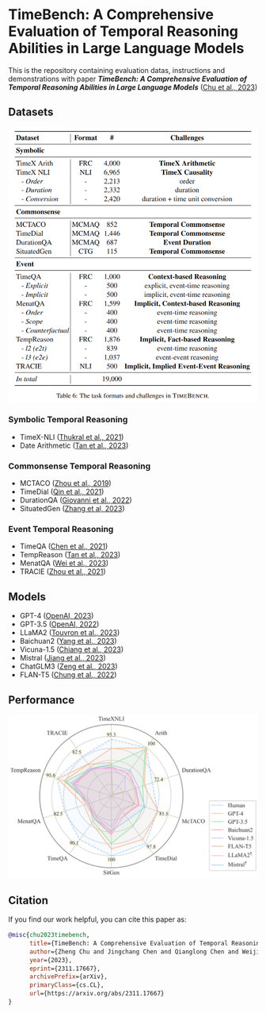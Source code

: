 # TimeBench: A Comprehensive Evaluation of Temporal Reasoning Abilities in Large Language Models
This is the repository containing evaluation datas, instructions and demonstrations with paper _**TimeBench: A Comprehensive Evaluation of Temporal Reasoning Abilities in
  Large Language Models**_ ([Chu et al., 2023](https://arxiv.org/abs/2311.17667))

## Datasets
![image](src/dataset.png)

### Symbolic Temporal Reasoning
- TimeX-NLI ([Thukral et al., 2021](https://doi.org/10.18653/v1/2021.blackboxnlp-1.31))
- Date Arithmetic ([Tan et al., 2023](https://doi.org/10.18653/v1/2023.acl-long.828))
### Commonsense Temporal Reasoning
- MCTACO ([Zhou et al., 2019](https://doi.org/10.18653/v1/D19-1332))
- TimeDial ([Qin et al., 2021](https://doi.org/10.18653/v1/2021.acl-long.549))
- DurationQA ([Giovanni et al., 2022](https://aclanthology.org/2022.lrec-1.473))
- SituatedGen ([Zhang et al, 2023](https://doi.org/10.48550/arXiv.2306.12552))
### Event Temporal Reasoning
- TimeQA ([Chen et al., 2021](https://datasets-benchmarks-proceedings.neurips.cc/paper/2021/hash/1f0e3dad99908345f7439f8ffabdffc4-Abstract-round2.html))
- TempReason ([Tan et al., 2023](https://doi.org/10.18653/v1/2023.acl-long.828))
- MenatQA ([Wei et al., 2023](https://doi.org/10.48550/arXiv.2310.05157))
- TRACIE ([Zhou et al., 2021](https://doi.org/10.18653/v1/2021.naacl-main.107))
## Models
- GPT-4 ([OpenAI, 2023](https://doi.org/10.48550/arXiv.2303.08774))
- GPT-3.5 ([OpenAI, 2022](http://papers.nips.cc/paper\_files/paper/2022/hash/b1efde53be364a73914f58805a001731-Abstract-Conference.html))
- LLaMA2 ([Touvron et al., 2023](https://www.google.com.hk/url?sa=t&rct=j&q=&esrc=s&source=web&cd=&cad=rja&uact=8&ved=2ahUKEwiR3dXNzemCAxVmslYBHfz4AnkQFnoECAYQAQ&url=https%3A%2F%2Fai.meta.com%2Fllama%2F&usg=AOvVaw2NNlbTg8mieJEHSM4T8jGp&opi=89978449))
- Baichuan2 ([Yang et al., 2023](https://doi.org/10.48550/arXiv.2309.10305))
- Vicuna-1.5 ([Chiang et al., 2023](https://lmsys.org/blog/2023-03-30-vicuna/))
- Mistral ([Jiang et al., 2023](https://doi.org/10.48550/arXiv.2310.06825))
- ChatGLM3 ([Zeng et al., 2023](https://openreview.net/pdf?id=-Aw0rrrPUF))
- FLAN-T5 ([Chung et al., 2022](https://arxiv.org/abs/2210.11416))

## Performance
![image](src/radar.png)

## Citation
If you find our work helpful, you can cite this paper as:

```bibtex
@misc{chu2023timebench,
      title={TimeBench: A Comprehensive Evaluation of Temporal Reasoning Abilities in Large Language Models}, 
      author={Zheng Chu and Jingchang Chen and Qianglong Chen and Weijiang Yu and Haotian Wang and Ming Liu and Bing Qin},
      year={2023},
      eprint={2311.17667},
      archivePrefix={arXiv},
      primaryClass={cs.CL},
      url={https://arxiv.org/abs/2311.17667}
}
```
